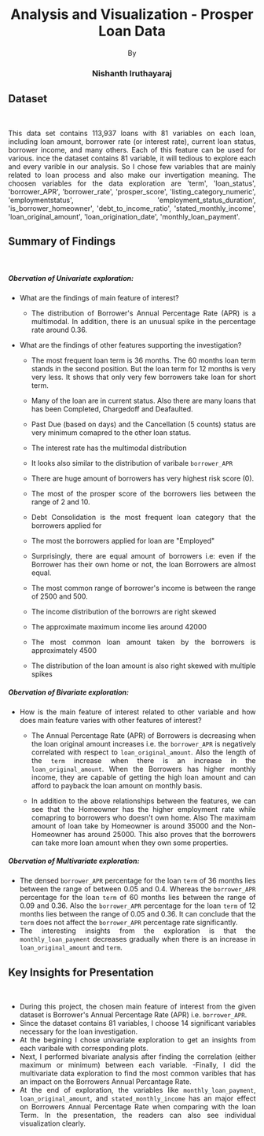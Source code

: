 <h1><center>Analysis and Visualization - Prosper Loan Data</center></h1>
<center>By</center>
<h3><center>Nishanth Iruthayaraj</center></h3>

## Dataset
<br>
<div style="text-align: justify">
    
This data set contains 113,937 loans with 81 variables on each loan, including loan amount, borrower rate (or interest rate), current loan status, borrower income, and many others. Each of this feature can be used for various. ince the dataset contains 81 variable, it will tedious to explore each and every varible in our analysis. So I chose few variables that are mainly related to loan process and also make our invertigation meaning. The choosen variables for the data exploration are 'term', 'loan_status', 'borrower_APR', 'borrower_rate', 'prosper_score', 'listing_category_numeric', 'employmentstatus', 'employment_status_duration', 'is_borrower_homeowner', 'debt_to_income_ratio', 'stated_monthly_income', 'loan_original_amount', 'loan_origination_date', 'monthly_loan_payment'. 
</div>

## Summary of Findings
<br>
<div style="text-align: justify">
    
##### Obervation of Univariate exploration:
- What are the findings of main feature of interest?

    - The distribution of Borrower's Annual Percentage Rate (APR) is a multimodal. In addition, there is an unusual spike in the percentage rate around 0.36.   
- What are the findings of other features supporting the investigation?
    - The most frequent loan term is 36 months. The 60 months loan term stands in the second position. But the loan term for 12 months is very very less. It shows that only very few borrowers take loan for short term. 

    - Many of the loan are in current status. Also there are many loans that has been Completed, Chargedoff and Deafaulted. 
    - Past Due (based on days) and the Cancellation (5 counts) status are very minimum comapred to the other loan status. 

    - The interest rate has the multimodal distribution
    - It looks also similar to the distribution of varibale `borrower_APR`

    - There are huge amount of borrowers has very highest risk score (0).
    - The most of the prosper score of the borrowers lies between the range of 2 and 10.  

    - Debt Consolidation is the most frequent loan category that the borrowers applied for

    - The most the borrowers applied for loan are "Employed"

    - Surprisingly, there are equal amount of borrowers i.e: even if the Borrower has their own home or not, the loan Borrowers are almost equal.

    - The most common range of borrower's income is between the range of 2500 and 500. 
    - The income distribution of the borrowrs are right skewed
    - The approximate maximum income lies around 42000

    - The most common loan amount taken by the borrowers is approximately 4500
    - The distribution of the loan amount is also right skewed with multiple spikes
 
    
##### Obervation of Bivariate exploration:
- How is the main feature of interest related to other variable and how does main feature varies with other features of interest? 

    - The Annual Percentage Rate (APR) of Borrowers is decreasing when the loan original amount increases i.e. the `borrower_APR` is negatively correlated with respect to `loan_original_amount`. Also the length of the `term` increase when there is an increase in the `loan_original_amount`. When the Borrowers has higher monthly income, they are capable of getting the high loan amount and can afford to payback the loan amount on monthly basis. 

    - In addition to the above relationships between the features, we can see that the Homeowner has the higher employment rate while comapring to borrowers who doesn't own home. Also The maximam amount of loan take by Homeowner is around 35000 and the Non-Homeowner has around 25000. This also proves that the borrowers can take more loan amount when they own some properties. 
    
##### Obervation of Multivariate exploration:
- The densed `borrower_APR` percentage for the loan `term` of 36 months lies between the range of between 0.05 and 0.4. Whereas the `borrower_APR` percentage for the loan `term` of 60 months lies between the range of 0.09 and 0.36. Also the `borrower_APR` percentage for the loan `term` of 12 months lies between the range of 0.05 and 0.36. It can conclude that the `term` does not affect the `borrower_APR` percentage rate significantly. 
- The interesting insights from the exploration is that the `monthly_loan_payment` decreases gradually when there is an increase in `loan_original_amount` and `term`.   

</div>

## Key Insights for Presentation
<br>
<div style="text-align: justify">
    
- During this project, the chosen main feature of interest from the given dataset is Borrower's Annual Percentage Rate (APR) i.e. `borrower_APR`. 
- Since the dataset contains 81 variables, I choose 14 significant variables necessary for the loan investigation. 
- At the begining I chose univariate exploration to get an insights from each varibale with corresponding plots. 
- Next, I performed bivariate analysis after finding the correlation (either maximum or minimum) between each variable.
-Finally, I did the multivariate data exploration to find the most common varibles that has an impact on the Borrowers Annual Percantage Rate. 
- At the end of exploration, the variables like `monthly_loan_payment`, `loan_original_amount`, and `stated_monthly_income` has an major effect on Borrowers Annual Percentage Rate when comparing with the loan Term. In the presentation, the readers can also see individual visualization clearly.  
    
</div>

